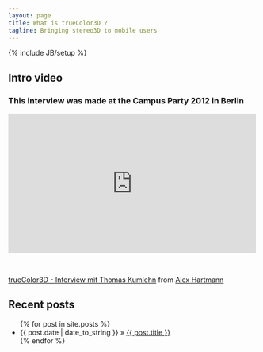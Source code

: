 ```yaml
---
layout: page
title: What is trueColor3D ?
tagline: Bringing stereo3D to mobile users
---
```

{% include JB/setup %}
   
## Intro video
### This interview was made at the Campus Party 2012 in Berlin

<iframe src="http://player.vimeo.com/video/49552278" width="500" height="281" frameborder="0" webkitAllowFullScreen="true" mozallowfullscreen="true" allowFullScreen="true">
</iframe> <p/>

<br/>

[trueColor3D - Interview mit Thomas Kumlehn](http://vimeo.com/49552278) from [Alex Hartmann](http://vimeo.com/alxhrt)
   
## Recent posts

<ul class="posts">
  {% for post in site.posts %}
    <li><span>{{ post.date | date_to_string }}</span> &raquo; <a href="{{ BASE_PATH }}{{ post.url }}">{{ post.title }}</a></li>
  {% endfor %}
</ul>


